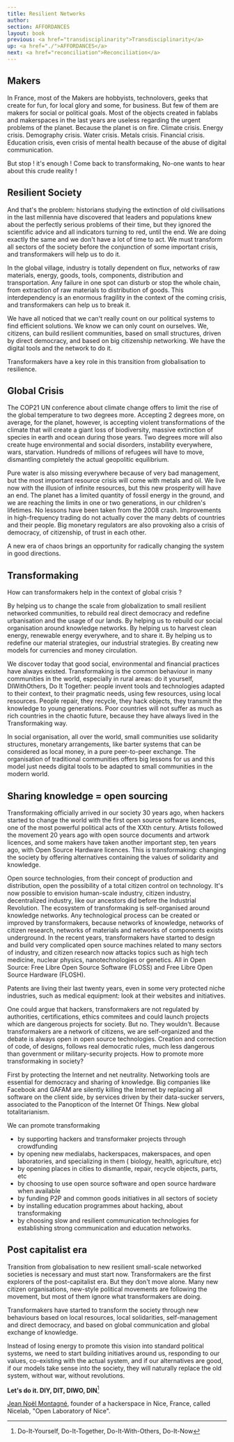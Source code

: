 ```yaml
---
title: Resilient Networks
author: 
section: AFFORDANCES
layout: book
previous: <a href="transdisciplinarity">Transdisciplinarity</a>
up: <a href="./">AFFORDANCES</a>
next: <a href="reconciliation">Reconciliation</a>
---
```


## Makers

In France, most of the Makers are hobbyists, technolovers, geeks that
create for fun, for local glory and some, for business. But few of
them are makers for social or political goals. Most of the objects
created in fablabs and makerspaces in the last years are useless
regarding the urgent problems of the planet. Because the planet is on
fire. Climate crisis. Energy crisis. Demography crisis. Water
crisis. Metals crisis. Financial crisis. Education crisis, even crisis
of mental health because of the abuse of digital communication.

But stop ! it's enough ! Come back to transformaking, No-one wants to
hear about this crude reality !

## Resilient Society

And that's the problem: historians studying the extinction of old
civilisations in the last millennia have discovered that leaders and
populations knew about the perfectly serious problems of their time,
but they ignored the scientific advice and all indicators turning to
red, until the end. We are doing exactly the same and we don't have a
lot of time to act. We must transform all sectors of the society
before the conjunction of some important crisis, and transformakers
will help us to do it.

In the global village, industry is totally dependent on flux, networks
of raw materials, energy, goods, tools, components, distribution and
transportation. Any failure in one spot can disturb or stop the whole
chain, from extraction of raw materials to distribution of goods. This
interdependency is an enormous fragility in the context of the coming
crisis, and transformakers can help us to break it.

We have all noticed that we can't really count on our political
systems to find efficient solutions. We know we can only count on
ourselves. We, citizens, can build resilient communities, based on
small structures, driven by direct democracy, and based on big
citizenship networking.  We have the digital tools and the network to
do it.

Transformakers have a key role in this transition from globalisation
to resilience.

## Global Crisis

The COP21 UN conference about climate change offers to limit the rise
of the global temperature to two degrees more. Accepting 2 degrees
more, on average, for the planet, however, is accepting violent
transformations of the climate that will create a giant loss of
biodiversity, massive extinction of species in earth and ocean during
those years. Two degrees more will also create huge environmental and
social disorders, instability everywhere, wars, starvation.  Hundreds
of millions of refugees will have to move, dismantling completely the
actual geopolitic equilibrium.

Pure water is also missing everywhere because of very bad management,
but the most important resource crisis will come with metals and
oil. We live now with the illusion of infinite resources, but this new
prosperity will have an end. The planet has a limited quantity of
fossil energy in the ground, and we are reaching the limits in one or
two generations, in our children's lifetimes. No lessons have been
taken from the 2008 crash. Improvements in high-frequency trading do
not actually cover the many debts of countries and their people. Big
monetary regulators are also provoking also a crisis of democracy, of
citizenship, of trust in each other.

A new era of chaos brings an opportunity for radically changing the
system in good directions.

## Transformaking

How can transformakers help in the context of global crisis ?

By helping us to change the scale from globalization to small
resilient networked communities, to rebuild real direct democracy and
redefine urbanisation and the usage of our lands. By helping us to
rebuild our social organisation around knowledge networks.  By helping
us to harvest clean energy, renewable energy everywhere, and to share
it. By helping us to redefine our material strategies, our industrial
strategies. By creating new models for currencies and money
circulation.

We discover today that good social, environmental and financial
practices have always existed. Transformaking is the common behaviour
in many communities in the world, especially in rural areas: do it
yourself, DIWithOthers, Do It Together: people invent tools and
technologies adapted to their context, to their pragmatic needs, using
few resources, using local resources. People repair, they recycle,
they hack objects, they transmit the knowledge to young
generations. Poor countries will not suffer as much as rich countries
in the chaotic future, because they have always lived in the
Transformaking way.

In social organisation, all over the world, small communities use
solidarity structures, monetary arrangements, like barter systems that
can be considered as local money, in a pure peer-to-peer exchange. The
organisation of traditional communities offers big lessons for us and
this model just needs digital tools to be adapted to small communities
in the modern world.

## Sharing knowledge = open sourcing

Transformaking officially arrived in our society 30 years ago, when
hackers started to change the world with the first open source
software licences, one of the most powerful political acts of the XXth
century. Artists followed the movement 20 years ago with open source
documents and artwork licences, and some makers have taken another
important step, ten years ago, with Open Source Hardware
licences. This is transformaking: changing the society by offering
alternatives containing the values of solidarity and knowledge.

Open source technologies, from their concept of production and
distribution, open the possibility of a total citizen control on
technology. It's now possible to envision human-scale industry,
citizen industry, decentralized industry, like our ancestors did
before the Industrial Revolution. The ecosystem of transformaking is
self-organised around knowledge networks. Any technological process
can be created or improved by transformakers, because networks of
knowledge, networks of citizen research, networks of materials and
networks of components exists underground. In the recent years,
transformakers have started to design and build very complicated open
source machines related to many sectors of industry, and citizen
research now attacks topics such as high tech medicine, nuclear
physics, nanotechnologies or genetics. All in Open Source: Free Libre
Open Source Software (FLOSS) and Free Libre Open Source Hardware
(FLOSH).

Patents are living their last twenty years, even in some very
protected niche industries, such as medical equipment: look at their
websites and initiatives.

One could argue that hackers, transformakers are not regulated by
authorities, certifications, ethics commitees and could launch
projects which are dangerous projects for society. But no. They
wouldn't. Because transformakers are a network of citizens, we are
self-organized and the debate is always open in open source
technologies. Creation and correction of code, of designs, follows
real democratic rules, much less dangerous than government or
military-security projects.  How to promote more transformaking in
society?

First by protecting the Internet and net neutrality. Networking tools
are essential for democracy and sharing of knowledge. Big companies
like Facebook and GAFAM are silently killing the Internet by replacing
all software on the client side, by services driven by their
data-sucker servers, associated to the Panopticon of the Internet Of
Things. New global totalitarianism.

We can promote transformaking

- by supporting hackers and transformaker projects through
  crowdfunding
- by opening new medialabs, hackerspaces, makerspaces, and open
  laboratories, and specializing in them ( biology, health,
  agriculture, etc)
- by opening places in cities to dismantle, repair, recycle objects,
  parts, etc
- by choosing to use open source software and open source hardware
  when available
- by funding P2P and common goods initiatives in all sectors of
  society
- by installing education programmes about hacking, about
  transformaking
- by choosing slow and resilient communication technologies for
  establishing strong communication and education networks.

## Post capitalist era

Transition from globalisation to new resilient small-scale networked
societies is necessary and must start now.  Transformakers are the
first explorers of the post-capitalist era. But they don't move
alone. Many new citizen organisations, new-style political movements
are following the movement, but most of them ignore what
transformakers are doing.

Transformakers have started to transform the society through new
behaviours based on local resources, local solidarities,
self-management and direct democracy, and based on global
communication and global exchange of knowledge.

Instead of losing energy to promote this vision into standard
political systems, we need to start building initiatives around us,
responding to our values, co-existing with the actual system, and if
our alternatives are good, if our models take sense into the society,
they will naturally replace the old system, without war, without
revolutions.

__Let's do it. DIY, DIT, DIWO, DIN__[^1]

<p class="author bio"><a href="../authors/jean-noel-montagne">Jean Noël Montagné</a>, founder of a hackerspace in Nice, France, called Nicelab, "Open Laboratory of Nice".</p>

[^1]: Do-It-Yourself, Do-It-Together, Do-It-With-Others, Do-It-Now
